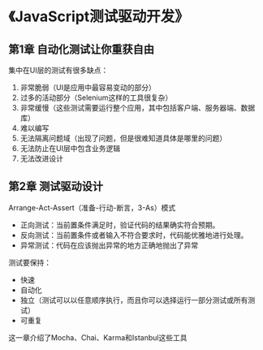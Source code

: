# 《JavaScript测试驱动开发》

## 第1章 自动化测试让你重获自由
集中在UI层的测试有很多缺点：
1. 非常脆弱（UI是应用中最容易变动的部分）
2. 过多的活动部分（Selenium这样的工具很复杂）
3. 非常缓慢（这些测试需要运行整个应用，其中包括客户端、服务器端、数据库）
4. 难以编写
5. 无法隔离问题域（出现了问题，但是很难知道具体是哪里的问题）
6. 无法防止在UI层中包含业务逻辑
7. 无法改进设计

## 第2章 测试驱动设计
Arrange-Act-Assert（准备-行动-断言，3-As）模式
* 正向测试：当前置条件满足时，验证代码的结果确实符合预期。
* 反向测试：当前置条件或者输入不符合要求时，代码能优雅地进行处理。
* 异常测试：代码在应该抛出异常的地方正确地抛出了异常

测试要保持：
* 快速
* 自动化
* 独立（测试可以以任意顺序执行，而且你可以选择运行一部分测试或所有测试）
* 可重复

这一章介绍了Mocha、Chai、Karma和Istanbul这些工具